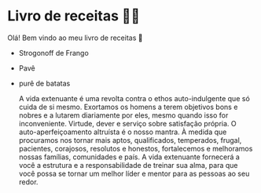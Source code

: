 # Livro de receitas :man_cook:

Olá! Bem vindo ao meu livro de receitas :chicken:

- Strogonoff de Frango

- Pavê

- purê de batatas

  A vida extenuante é uma revolta contra o ethos auto-indulgente que só cuida de si 
  mesmo. Exortamos os homens a terem objetivos bons e nobres e a lutarem diariamente por 
  eles, mesmo quando isso for inconveniente. Virtude, dever e serviço sobre satisfação 
  própria. O auto-aperfeiçoamento altruísta é o nosso mantra.
  À medida que procuramos nos tornar mais aptos, qualificados, temperados, frugal, 
  pacientes, corajosos, resolutos e honestos, fortalecemos e melhoramos nossas famílias, 
  comunidades e país.
  A vida extenuante fornecerá a você a estrutura e a responsabilidade de treinar sua 
  alma, para que você possa se tornar um melhor líder e mentor para as pessoas ao seu 
  redor.